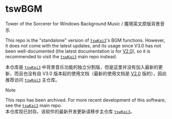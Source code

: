 # tswBGM
Tower of the Sorcerer for Windows Background Music / 魔塔英文原版背景音乐

This repo is the "standalone" version of [`tswKai3`](https://github.com/Z-H-Sun/tswKai)'s BGM functions. However, it does not come with the latest updates, and its usage since V3.0 has not been well-documented (the latest documentation is for [V2.0](https://github.com/Z-H-Sun/tswBGM/tree/legacy_v2)), so it is recommended to visit the [`tswKai3`](https://github.com/Z-H-Sun/tswKai) main repo instead.

本仓库是 [`tswKai3`](https://github.com/Z-H-Sun/tswKai) 中背景音乐功能的独立分割版，但是这里并没有加入最新的更新，而且也没有自 V3.0 版本起的使用文档（最新的使用文档是 [V2.0](https://github.com/Z-H-Sun/tswBGM/tree/legacy_v2) 版的），因此推荐访问 [`tswKai3`](https://github.com/Z-H-Sun/tswKai) 主仓库。

> [!note]
> This repo has been archived. For more recent development of this software, see the [`tswKai3`](https://github.com/Z-H-Sun/tswKai) main repo.<br>
本仓库现已封存。该软件的最新开发更新请移步主仓库 [`tswKai3`](https://github.com/Z-H-Sun/tswKai)。

<!--
* In TSW, the BGM function is very user-hostile, which is probably why it is disabled by default. For example, / 在原版魔塔中，背景音乐 (BGM) 功能非常的用户不友好，这可能是其默认设为关闭状态的原因。例如：
  * The BGM will stop and replay from the beginning whenever you arrive at a new floor. A more reasonable design is to play the BGM continuously until the BGM changes. / 每当来到一个新的楼层都会停止 BGM 然后从头播放。但此处显然连续播放 BGM（除非 BGM 变了）会更为合理。
  * The game process will freeze whenever the BGM ends and/or starts, e.g. at certain events that require map refreshing (like going up/downstairs / using the orb of flying / warp staff / wing to fly up/down). / 每当 BGM 播放结束和开始时（例如需要刷新地图的事件：上下楼、使用飞行权杖、瞬移之翼、升华之翼、降临之翼）游戏进程都会卡住。
* To better the gaming experience, tswBGM is developed to replace the built-in BGM function. In addition, in tswBGM, the original MIDI BGMs were played and recorded using [Timidity++](http://timidity.sourceforge.net/) and [OmegaGMGS2 sound font](http://www.mediafire.com/file/2as606szvw1pbw8/OmegaGMGS2.sf2/file), which makes the music sound more catchy than the Windows built-in MIDI timbre. / 为提升游戏体验，tswBGM 旨在替代游戏自带的 BGM 功能。此外，tswBGM 中使用了 [Timidity++](http://timidity.sourceforge.net/) and [OmegaGMGS2 音色字体](http://www.mediafire.com/file/2as606szvw1pbw8/OmegaGMGS2.sf2/file) 重新录制了原有的 MIDI 音乐，使其听上去比 Windows 自带的 MIDI 音色更带感。

See Also / 另请参见: [tswKai（改）](https://github.com/Z-H-Sun/tswKai); [tswMovePoint（座標移動）](https://github.com/Z-H-Sun/tswMP); [tswSL（快捷存档）](https://github.com/Z-H-Sun/tswSL); [PC98TSKai（PC98 原初版魔塔改）](https://github.com/Z-H-Sun/PC98TSKai)

***\* Update in v2.023: Added one BGM from TSW 3D Ver. for the phantom floor! / 2.023 版本更新：新增一首来自 TSW 3D 版的幻影楼层 BGM！***

***\* A visual user guide can be found here! / 用法视频详解参见此处！*** <ins>[BV1n341117tw](https://www.bilibili.com/video/BV1n341117tw)</ins>

***\* Note that there have been updates since the video was published. See the documentations for the usage of the latest version. / 请注意视频发布后有新的更新，因此最新版本的用法请参照文档***

## Scope of application / 适用范围
* This mod can only be applied to TSW English Ver 1.2. You can download its installer <ins>[here](https://ftp.vector.co.jp/14/65/3171/tsw12.exe)</ins> or visit [the official website](http://hp.vector.co.jp/authors/VA013374/game/egame0.html). You will have to run the executable **as administrator** to install. / 本修改器仅适用于英文原版魔塔V1.2，可于<ins>[此处](https://ftp.vector.co.jp/14/65/3171/tsw12.exe)</ins>下载其安装包，或[点此](http://hp.vector.co.jp/authors/VA013374/game/egame0.html)访问官网。必须右键**以管理员权限运行**才可成功安装。
* In addition, it is recommended to install <ins>[this patch archive file](https://github.com/Z-H-Sun/tswKai/raw/main/tsw.patch.zip)</ins> to improve game experience. For more information, please refer to [tswKai](https://github.com/Z-H-Sun/tswKai#game-experience-improvement--%E6%8F%90%E5%8D%87%E6%B8%B8%E6%88%8F%E4%BD%93%E9%AA%8C). / 此外，为提升游戏体验，推荐安装<ins>[此补丁压缩包](https://github.com/Z-H-Sun/tswKai/raw/main/tsw.patch.zip)</ins>（包括汉化版），详情请见 [tswKai](https://github.com/Z-H-Sun/tswKai#game-experience-improvement--%E6%8F%90%E5%8D%87%E6%B8%B8%E6%88%8F%E4%BD%93%E9%AA%8C)。

## Usage / 使用方法
* Download <ins>[the archive of BGMs](/BGM.zip?raw=true)</ins> here, and then extract it to any path `/foo/bar`, and then you will have a folder named `/foo/bar/BGM` with all MP3 files in it. / 在此处下载 <ins>[所有 BGM 的压缩包](/BGM.zip?raw=true)</ins>，然后解压至任意路径 `/任意/目录`，此时你将有一个含有所有 MP3 背景音乐文件的文件夹，名为 `/任意/目录/BGM`。
* Download <ins>[tswBGM](https://github.com/Z-H-Sun/tswBGM/releases/latest/download/tswBGM.exe)</ins> here, and place the executable to the same folder above, `/foo/bar`. / 在此处下载 <ins>[tswBGM](https://github.com/Z-H-Sun/tswBGM/releases/latest/download/tswBGM.exe)</ins>，并将此可执行文件置于上面的 `/任意/目录` 目录下。
* Open tswBGM and TSW, whichever first. / 打开魔塔和 tswBGM，无论先后均可。
  * If TSW is opened first, you will see a message box immediately you start tswBGM. Press OK to continue, and you will hear BGM. / 如果是魔塔先开，那么在启动 tswBGM 后立即就会弹出提示框，点击确定继续后便可听到 BGM。
  * If tswBGM is opened first, nothing happens until you open TSW. Remember in tswBGM, no error prompt means everthing is working properly. / 如果是 tswBGM 先开，那么表面上看什么都没有发生，直至魔塔启动。在 tswBGM 中，只要没有错误弹窗就意味着万事 OK。
* Make sure you keep the TSW's built-in BGM off. It is off by default; if it is on, you can turn it off by navigating to the `Options` menu, uncheck `Background Music On`, and then click `Save Option`. / 确保魔塔自带的 BGM 处于关闭状态（默认为关；如果开着可到`选项`菜单取消勾选`开启背景音乐`并点`保存选项`）。
* You can run tswBGM from a terminal (e.g. `CMD`) to show the event log (I recommend using `start /w </path/to>tswBGM.exe`). Below is an example: / 可以从终端（如 `CMD`）中运行 tswBGM 以显示事件日志（推荐使用 `start /w </path/to>tswBGM.exe` 命令），以下为示例：
  ```
  [23:49:14] Waiting for TSW to load...
  [23:49:20] Loading the game... Now playing: `LuckyGold.mp3'
  [23:49:29] You are currently in Block 1. Now playing: `Block1.mp3'
  [23:49:42] Zeno shows up!
  [23:49:51] Prologue starts! Now playing: `Opening.mp3'
  [23:50:02] You are currently in Block 1. Now playing: `Block1.mp3'
  [23:50:22] You will challenge the skeleton army! Now playing: `AgainstSkeletonArmy.mp3'
  [23:50:46] You beat the boss! Now playing: `Fairy.mp3'
  [23:50:58] You are currently in Block 1. Now playing: `Block1.mp3'
  [23:51:02] You are currently in Block 2. Now playing: `Block2.mp3'
  [23:51:13] You will challenge Vampire! Now playing: `AgainstVampire.mp3'
  [23:51:20] You beat the boss! Now playing: `Fairy.mp3'
  [23:51:26] You are currently in Block 3. Now playing: `Block3.mp3'
  [23:51:31] You are using the Orb of Flying.
  [23:51:33] You are currently in Block 4. Now playing: `Block4.mp3'
  [23:51:55] You will challenge the knight army! Now playing: `AgainstKnightArmy.mp3'
  [23:52:17] You beat the boss! Now playing: `Fairy.mp3'
  [23:52:25] You are currently in Block 5. Now playing: `Block5.mp3'
  [23:52:29] Zeno shows up!
  [23:52:37] You are currently in Block 5. Now playing: `Block5.mp3'
  [23:52:53] You are using the Orb of Flying.
  [23:52:56] You are currently in Block 1. Now playing: `Block1.mp3'
  [23:52:58] You are currently on 0F. Now playing: `LuckyGold.mp3'
  [23:53:04] You are using the Orb of Flying.
  [23:53:14] You are currently in Block 5. Now playing: `Block5.mp3'
  [23:53:17] Zeno shows up!
  [23:53:19] You will challenge Magic Seargent, Zeno! Now playing: `AgainstZeno.mp3'
  [23:53:38] You beat the boss! Now playing: `Fairy.mp3'
  [23:53:52] You are using the Orb of Flying.
  [23:53:57] You are currently in Block 3. Now playing: `Block3.mp3'
  [23:53:59] You will challenge Great Magic Master! Now playing: `AgainstGreatMagicMaster.mp3'
  [23:54:06] You beat the boss! Now playing: `Fairy.mp3'
  [23:54:11] You are currently in Block 3. Now playing: `Block3.mp3'
  [23:54:18] You see a princess! Now playing: `Princess.mp3'
  [23:54:29] You are currently in Block 3. Now playing: `Block3.mp3'
  [23:54:37] You entered the gate of space and time!
  [23:54:45] Zeno shows up!
  [23:54:46] You are currently on 50F. Now playing: `LastBattle.mp3'
  [23:54:56] The tower falls down!
  [23:55:22] See you again! Now playing: `Ending.mp3'
  [23:55:50] You are currently in Block 1. Now playing: `Block1.mp3'
  [23:56:08] You died in the tower! Now playing: `GameOver.mp3'
  [23:56:16] TSW (pID=17016) has been closed.

  [23:56:17] Waiting for TSW to load...
  ```
* At anytime in the game: / 在游戏过程中随时：

  * Press <kbd>F8</kbd> to toggle BGM off/on, and you will see a message at TSW's status bar; / 按 <kbd>F8</kbd> 关/开 BGM，然后你将在魔塔底部状态栏看到一条对应信息；
  * Press <kbd>F8</kbd> twice quickly or hold <kbd>F8</kbd> to quit tswBGM; / 快速连按或长按 <kbd>F8</kbd> 以退出 tswBGM；

* You can have tswBGM running in the background all the time; whenever a TSW process is ended, tswBGM will hibernate and wait for a new TSW process, at which time the target of tswBGM will be automatically switched to that process. / 可在后台一直保持 tswBGM 运行：若关掉现有的 TSW 进程，tswBGM 将处于就绪状态等待下一次 TSW 进程的启动，届时 tswBGM 也会自动切换作用对象为当前 TSW 进程。
* You can customize tswBGM by creating a plain text file named `tswBGMdebug.txt` in the current folder (*[example here](/tswBGMdebug.txt)*), which will be loaded by the program. Therefore, you can change the BGM folder and/or filenames, the hotkey, BGM on/off default state, etc. / 可通过在当前目录下新建一名为 `tswBGMdebug.txt` 的纯文本文档（[参考此样例](/tswBGMdebug.txt)，其中内容将被程序所读取）来订制 tswBGM 的功能。可在其中变更 BGM 目录/文件名、快捷键、BGM 的默认开/关状态等。

## Troubleshooting / 疑难解答
* **Cannot register hotkey**: The hotkey might be currently occupied by other processes or another instance of tswBGM. Please close them to avoid confliction. / **无法注册热键**：快捷键可能已被其他程序抢占，或另一个 tswBGM 程序正在运行。尝试关闭它们以避免冲突。
* **Cannot find the TSW process or thread / Cannot open the TSW process for writing / write to the TSW process**: C'est la vie (not likely, though). You can check if the hWnd / PID of TSW you are running is indeed the one shown in the prompt. / **无法找到魔塔进程/线程/无法打开魔塔进程/将数据写入魔塔进程**：无解（但不太可能发生）。你可以检查下目前正在运行的魔塔程序的窗口句柄/进程号是否匹配提示框中的数字。
* For the above two issues, as an advanced option, you can manually assign `$hWnd`, `$pID`, `$tID`, `MODIFIER`, or `KEY` in `tswBGMdebug.txt` (see above). / 针对上述两个问题的高级解决方案：可在 `tswBGMdebug.txt` 中手动给`$hWnd`、`$pID`、`$tID`、`SAVEDAT_PATH`、`MODIFIER`、`KEY`赋值（见上）。
* **Cannot find the status bar**: It means just that, and thus tswBGM cannot show tip texts there. However, it will not affect the normal operation. / **无法找到状态栏**：如字面意思所言。因此 tswBGM 将无法在状态栏显示提示文本，但并不影响正常使用。
* **Cannot find the specified file**: You must download the mp3 files first, and place the `BGM` folder in the same directory as `tswBGM.exe`. Note that if you used the Windows built-in "extract all..." function, there will be one additional level of folder above the original `BGM` directory! / **无法找到指定文件**：你必须先下载 MP3 文件才可正常运行，而且必须将 `BGM` 文件夹和 `tswBGM.exe` 放在同一目录下。注意如果你用的是 Windows 自带的“全部解压缩…”功能，会在原有 `BGM` 文件夹外多创建一级目录！

## Developers / 我是开发者
* If you feel it unsafe to use the executable I provide, or you would like to modify the source code, you can run the source code ([tswBGM.rbw](/tswBGM.rbw)) yourself, but you have to install [Ruby](https://www.ruby-lang.org/) runtime. It is fine to use any version, from 1.8 to the latest 3.2 version. / 如果你认为此处提供的可执行文件不安全，或者你想自己改代码，你可以自己运行源码（[tswBGM.rbw](/tswBGM.rbw)），但你得首先安装 [Ruby](https://www.ruby-lang.org/) 环境。你可以随便挑选任何一个版本，从 1.8 到最新的 3.1 都行。
  * Ruby > 3.0.2 has dropped support for the `Win32API` library, so you will need to `gem install win32api` for these Ruby versions. / 高于 3.0.2 版本的 Ruby 去除了对 `Win32API` 库的支持，因此对于这些版本你需要 `gem install win32api`。
* The executable can be generated by [`ExeRb`](https://osdn.net/projects/exerb/). Note that the newest version that supports ExeRB was **Ruby 1.8.7**. / 可执行文件可用 [`ExeRb`](https://osdn.net/projects/exerb/) 生成。注意与它兼容的最新版本是 **Ruby 1.8.7**。
-->
